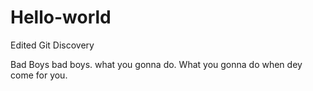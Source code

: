 # Hello-world
Edited Git Discovery 


Bad Boys bad boys. what you gonna do. What you gonna do when dey come for you.
